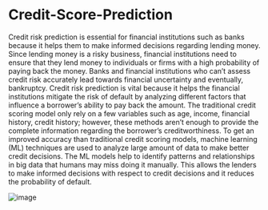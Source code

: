 # Credit-Score-Prediction

Credit risk prediction is essential for financial institutions such as banks because it helps them to make informed decisions regarding lending money. Since lending money is a risky business, financial institutions need to ensure that they lend money to individuals or firms with a high probability of paying back the money. Banks and financial institutions who can’t assess credit risk accurately lead towards financial uncertainty and eventually, bankruptcy. Credit risk prediction is vital because it helps the financial institutions mitigate the risk of default by analyzing different factors that influence a borrower’s ability to pay back the amount. The traditional credit scoring model only rely on a few variables such as age, income, financial history, credit history; however, these methods aren’t enough to provide the complete information regarding the borrower’s creditworthiness. To get an improved accuracy than traditional credit scoring models, machine learning (ML) techniques are used to analyze large amount of data to make better credit decisions. The ML models help to identify patterns and relationships in big data that humans may miss doing it manually. This allows the lenders to make informed decisions with respect to credit decisions and it reduces the probability of default. 


![image](https://github.com/lj120403/Credit-Score-Prediction/assets/113943956/035a5e82-962c-4b6e-843a-a402c27afdeb)
